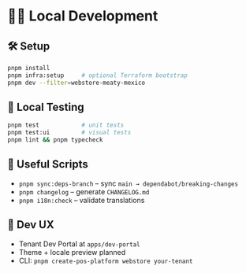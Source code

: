 # 👨‍💻 Local Development

## 🛠 Setup

```bash
pnpm install
pnpm infra:setup     # optional Terraform bootstrap
pnpm dev --filter=webstore-meaty-mexico
```

## 🧪 Local Testing

```bash
pnpm test            # unit tests
pnpm test:ui         # visual tests
pnpm lint && pnpm typecheck
```

## 🧼 Useful Scripts

- `pnpm sync:deps-branch` – sync `main → dependabot/breaking-changes`
- `pnpm changelog` – generate `CHANGELOG.md`
- `pnpm i18n:check` – validate translations

## 🧪 Dev UX

- Tenant Dev Portal at `apps/dev-portal`
- Theme + locale preview planned
- CLI: `pnpm create-pos-platform webstore your-tenant`
